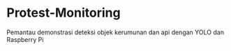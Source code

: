 # Protest-Monitoring
Pemantau demonstrasi deteksi objek kerumunan dan api dengan YOLO dan Raspberry Pi
